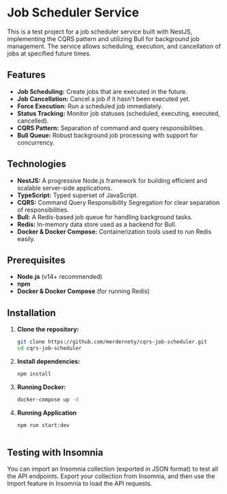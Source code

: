 # Job Scheduler Service

This is a test project for a job scheduler service built with NestJS, implementing the CQRS pattern and utilizing Bull for background job management. The service allows scheduling, execution, and cancellation of jobs at specified future times.

## Features

- **Job Scheduling:** Create jobs that are executed in the future.
- **Job Cancellation:** Cancel a job if it hasn't been executed yet.
- **Force Execution:** Run a scheduled job immediately.
- **Status Tracking:** Monitor job statuses (scheduled, executing, executed, cancelled).
- **CQRS Pattern:** Separation of command and query responsibilities.
- **Bull Queue:** Robust background job processing with support for concurrency.

## Technologies

- **NestJS:** A progressive Node.js framework for building efficient and scalable server-side applications.
- **TypeScript:** Typed superset of JavaScript.
- **CQRS:** Command Query Responsibility Segregation for clear separation of responsibilities.
- **Bull:** A Redis-based job queue for handling background tasks.
- **Redis:** In-memory data store used as a backend for Bull.
- **Docker & Docker Compose:** Containerization tools used to run Redis easily.

## Prerequisites

- **Node.js** (v14+ recommended)
- **npm**
- **Docker & Docker Compose** (for running Redis)

## Installation

1. **Clone the repository:**

   ```bash
   git clone https://github.com/merdernoty/cqrs-job-scheduler.git
   cd cqrs-job-scheduler


2. **Install dependencies:**

   ```bash
   npm install

3. **Running Docker:**

   ```bash
   docker-compose up -d

4. **Running Application**

   ```bash
   npm run start:dev



## Testing with Insomnia
 You can import an Insomnia collection (exported in JSON format) to test all the API endpoints. Export your collection from Insomnia, and then use the Import feature in Insomnia to load the API requests.